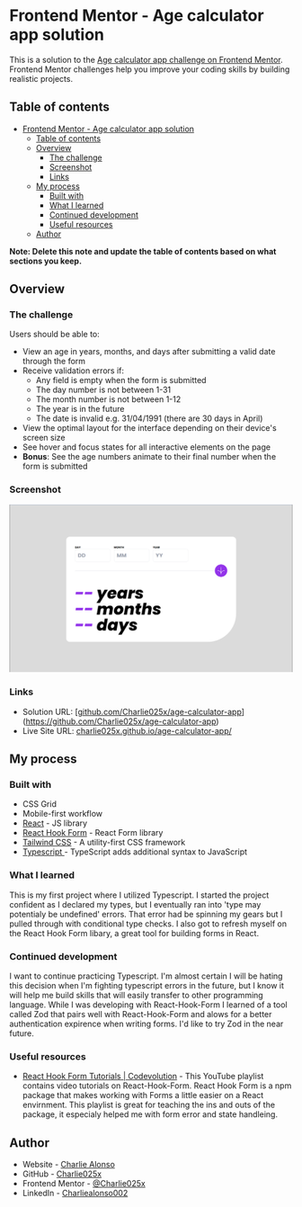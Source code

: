 # Frontend Mentor - Age calculator app solution

This is a solution to the [Age calculator app challenge on Frontend Mentor](https://www.frontendmentor.io/challenges/age-calculator-app-dF9DFFpj-Q). Frontend Mentor challenges help you improve your coding skills by building realistic projects.

## Table of contents

- [Frontend Mentor - Age calculator app solution](#frontend-mentor---age-calculator-app-solution)
  - [Table of contents](#table-of-contents)
  - [Overview](#overview)
    - [The challenge](#the-challenge)
    - [Screenshot](#screenshot)
    - [Links](#links)
  - [My process](#my-process)
    - [Built with](#built-with)
    - [What I learned](#what-i-learned)
    - [Continued development](#continued-development)
    - [Useful resources](#useful-resources)
  - [Author](#author)

**Note: Delete this note and update the table of contents based on what sections you keep.**

## Overview

### The challenge

Users should be able to:

- View an age in years, months, and days after submitting a valid date through the form
- Receive validation errors if:
  - Any field is empty when the form is submitted
  - The day number is not between 1-31
  - The month number is not between 1-12
  - The year is in the future
  - The date is invalid e.g. 31/04/1991 (there are 30 days in April)
- View the optimal layout for the interface depending on their device's screen size
- See hover and focus states for all interactive elements on the page
- **Bonus**: See the age numbers animate to their final number when the form is submitted

### Screenshot

![](./age-calculator-app.png)

### Links

- Solution URL: [[github.com/Charlie025x/age-calculator-app](https://github.com/Charlie025x/age-calculator-app)](https://github.com/Charlie025x/age-calculator-app)
- Live Site URL: [charlie025x.github.io/age-calculator-app/](https://charlie025x.github.io/age-calculator-app/)

## My process

### Built with

- CSS Grid
- Mobile-first workflow
- [React](https://reactjs.org/) - JS library
- [React Hook Form](https://react-hook-form.com/) - React Form library
- [Tailwind CSS](https://tailwindcss.com/) - A utility-first CSS framework
- [Typescript ](https://www.typescriptlang.org/) - TypeScript adds additional syntax to JavaScript

### What I learned

This is my first project where I utilized Typescript. I started the project confident as I declared my types, but I eventually ran into 'type may potentialy be undefined' errors. That error had be spinning my gears but I pulled through with conditional type checks. I also got to refresh myself on the React Hook Form libary, a great tool for building forms in React.

### Continued development

I want to continue practicing Typescript. I'm almost certain I will be hating this decision when I'm fighting typescript errors in the future, but I know it will help me build skills that will easily transfer to other programming language. While I was developing with React-Hook-Form I learned of a tool called Zod that pairs well with React-Hook-Form and alows for a better authentication expirence when writing forms. I'd like to try Zod in the near future.

### Useful resources

- [React Hook Form Tutorials | Codevolution](https://youtube.com/playlist?list=PLC3y8-rFHvwjmgBr1327BA5bVXoQH-w5s&si=CKVyDrt2K5rPt3_D) - This YouTube playlist contains video tutorials on React-Hook-Form. React Hook Form is a npm package that makes working with Forms a little easier on a React envirnment. This playlist is great for teaching the ins and outs of the package, it especialy helped me with form error and state handleing.

## Author

- Website - [Charlie Alonso](https://charliemikealonso.com/)
- GitHub - [Charlie025x](https://github.com/Charlie025x)
- Frontend Mentor - [@Charlie025x](https://www.frontendmentor.io/profile/Charlie025x)
- LinkedIn - [Charliealonso002](https://www.linkedin.com/in/charliealonso002/)
